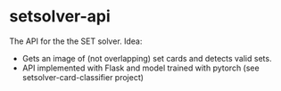 # setsolver-api
The API for the the SET solver. 
Idea: 
- Gets an image of (not overlapping) set cards and detects valid sets.
- API implemented with Flask and model trained with pytorch (see setsolver-card-classifier project)